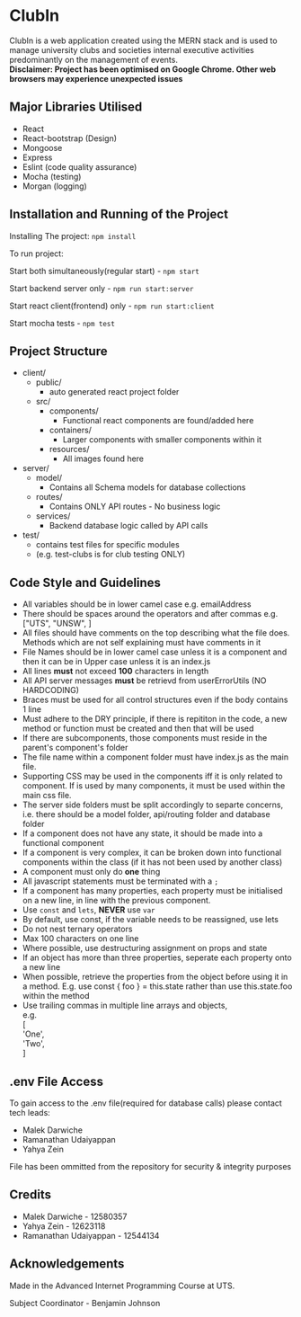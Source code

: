 # ClubIn

ClubIn is a web application created using the MERN stack and is used to manage university clubs and societies internal executive activities predominantly on the management of events. <br />
**Disclaimer: Project has been optimised on Google Chrome. Other web browsers may experience unexpected issues**

## Major Libraries Utilised
* React
* React-bootstrap (Design)
* Mongoose
* Express
* Eslint (code quality assurance)
* Mocha (testing)
* Morgan (logging)

## Installation and Running of the Project

Installing The project:
`npm install`

To run project:

Start both simultaneously(regular start) - `npm start` 

Start backend server only - `npm run start:server`

Start react client(frontend) only - `npm run start:client` 

Start mocha tests - `npm test`

## Project Structure
* client/
  * public/
    * auto generated react project folder
  * src/
    * components/
      * Functional react components are found/added here
    * containers/
      * Larger components with smaller components within it
    * resources/
      * All images found here
* server/
  * model/
    * Contains all Schema models for database collections
  * routes/
    * Contains ONLY API routes - No business logic
  * services/
    * Backend database logic called by API calls
* test/
  * contains test files for specific modules
  * (e.g. test-clubs is for club testing ONLY)
  
## Code Style and Guidelines

* All variables should be in lower camel case e.g. emailAddress
* There should be spaces around the operators and after commas e.g. ["UTS", "UNSW", ]
* All files should have comments on the top describing what the file does. Methods which are not self explaining must have comments in it
* File Names should be in lower camel case unless it is a component and then it can be in Upper case unless it is an index.js
* All lines **must** not exceed **100** characters in length
* All API server messages **must** be retrievd from userErrorUtils (NO HARDCODING)
* Braces must be used for all control structures even if the body contains 1 line
* Must adhere to the DRY principle, if there is repititon in the code, a new method or function must be created and then that will be used
* If there are subcomponents, those components must reside in the parent's component's folder
* The file name within a component folder must have index.js as the main file. 
* Supporting CSS may be used in the components iff it is only related to component. If is used by many components, it must be used within the main css file.
* The server side folders must be split accordingly to separte concerns, i.e. there should be a model folder, api/routing folder and database folder
* If a component does not have any state, it should be made into a functional component
* If a component is very complex, it can be broken down into functional components within the class (if it has not been used by another class)
* A component must only do **one** thing
* All javascript statements must be terminated with a `;`
* If a component has many properties, each property must be initialised on a new line, in line with the previous component.
* Use `const` and `lets`, **NEVER** use `var`
* By default, use const, if the variable needs to be reassigned, use lets
* Do not nest ternary operators
* Max 100 characters on one line
* Where possible, use destructuring assignment on props and state
* If an object has more than three properties, seperate each property onto a new line
* When possible, retrieve the properties from the object before using it in a method. E.g. use const { foo } = this.state rather than use this.state.foo within the method
* Use trailing commas in multiple line arrays and objects,   
    e.g.  
    [  
      'One',  
      'Two',  
    ]  

## .env File Access

To gain access to the .env file(required for database calls) please contact tech leads:
* Malek Darwiche 
* Ramanathan Udaiyappan
* Yahya Zein

File has been ommitted from the repository for security & integrity purposes


## Credits

* Malek Darwiche - 12580357
* Yahya Zein - 12623118
* Ramanathan Udaiyappan - 12544134

## Acknowledgements

Made in the Advanced Internet Programming Course at UTS.

Subject Coordinator - Benjamin Johnson
